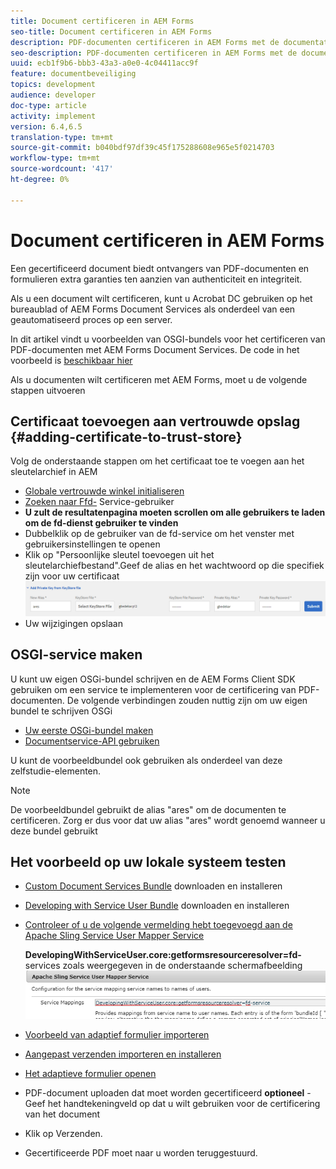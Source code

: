 ```yaml
---
title: Document certificeren in AEM Forms
seo-title: Document certificeren in AEM Forms
description: PDF-documenten certificeren in AEM Forms met de documentatieservice
seo-description: PDF-documenten certificeren in AEM Forms met de documentatieservice
uuid: ecb1f9b6-bbb3-43a3-a0e0-4c04411acc9f
feature: documentbeveiliging
topics: development
audience: developer
doc-type: article
activity: implement
version: 6.4,6.5
translation-type: tm+mt
source-git-commit: b040bdf97df39c45f175288608e965e5f0214703
workflow-type: tm+mt
source-wordcount: '417'
ht-degree: 0%

---
```



# Document certificeren in AEM Forms

Een gecertificeerd document biedt ontvangers van PDF-documenten en formulieren extra garanties ten aanzien van authenticiteit en integriteit.

Als u een document wilt certificeren, kunt u Acrobat DC gebruiken op het bureaublad of AEM Forms Document Services als onderdeel van een geautomatiseerd proces op een server.

In dit artikel vindt u voorbeelden van OSGI-bundels voor het certificeren van PDF-documenten met AEM Forms Document Services. De code in het voorbeeld is [beschikbaar hier](https://helpx.adobe.com/experience-manager/6-4/forms/using/aem-document-services-programmatically.html)

Als u documenten wilt certificeren met AEM Forms, moet u de volgende stappen uitvoeren

## Certificaat toevoegen aan vertrouwde opslag {#adding-certificate-to-trust-store}

Volg de onderstaande stappen om het certificaat toe te voegen aan het sleutelarchief in AEM

* [Globale vertrouwde winkel initialiseren](http://localhost:4502/libs/granite/security/content/truststore.html)
* [Zoeken naar Ffd-](http://localhost:4502/security/users.html) Service-gebruiker
* **U zult de resultatenpagina moeten scrollen om alle gebruikers te laden om de fd-dienst gebruiker te vinden**
* Dubbelklik op de gebruiker van de fd-service om het venster met gebruikersinstellingen te openen
* Klik op &quot;Persoonlijke sleutel toevoegen uit het sleutelarchiefbestand&quot;.Geef de alias en het wachtwoord op die specifiek zijn voor uw certificaat
   ![add-certificate](assets/adding-certificate-keystore.PNG)
* Uw wijzigingen opslaan

## OSGI-service maken

U kunt uw eigen OSGi-bundel schrijven en de AEM Forms Client SDK gebruiken om een service te implementeren voor de certificering van PDF-documenten. De volgende verbindingen zouden nuttig zijn om uw eigen bundel te schrijven OSGi

* [Uw eerste OSGi-bundel maken](https://helpx.adobe.com/experience-manager/using/maven_arch13.html)
* [Documentservice-API gebruiken](https://helpx.adobe.com/experience-manager/6-4/forms/using/aem-document-services-programmatically.html)

U kunt de voorbeeldbundel ook gebruiken als onderdeel van deze zelfstudie-elementen.

>[!NOTE]
>
>De voorbeeldbundel gebruikt de alias &quot;ares&quot; om de documenten te certificeren. Zorg er dus voor dat uw alias &quot;ares&quot; wordt genoemd wanneer u deze bundel gebruikt

## Het voorbeeld op uw lokale systeem testen

* [Custom Document Services Bundle](/help/forms/assets/common-osgi-bundles/AEMFormsDocumentServices.core-1.0-SNAPSHOT.jar) downloaden en installeren
* [Developing with Service User Bundle](/help/forms/assets/common-osgi-bundles/DevelopingWithServiceUser.jar) downloaden en installeren
* [Controleer of u de volgende vermelding hebt toegevoegd aan de Apache Sling Service User Mapper Service](http://localhost:4502/system/console/configMgr)

   **DevelopingWithServiceUser.core:getformsresourceresolver=fd-** services zoals weergegeven in de onderstaande schermafbeelding
   ![User-Mapper](assets/user-mapper-service.PNG)
* [Voorbeeld van adaptief formulier importeren](assets/certify-pdf-af.zip)
* [Aangepast verzenden importeren en installeren](assets/custom-submit-certify.zip)
* [Het adaptieve formulier openen](http://localhost:4502/content/dam/formsanddocuments/certifypdf/jcr:content?wcmmode=disabled)
* PDF-document uploaden dat moet worden gecertificeerd
   **optioneel**  - Geef het handtekeningveld op dat u wilt gebruiken voor de certificering van het document
* Klik op Verzenden.
* Gecertificeerde PDF moet naar u worden teruggestuurd.


